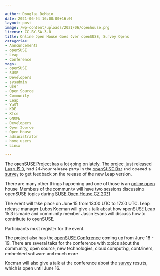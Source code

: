 ```yaml
---

author: Douglas DeMaio
date: 2021-06-04 16:00:00+16:00
layout: post
image: /wp-content/uploads/2021/06/openhouse.png 
license: CC-BY-SA-3.0
title: Online Open House Goes Over openSUSE, Survey Opens
categories:
- Announcements
- openSUSE
- Leap
- Conference
tags:
- openSUSE
- SUSE
- Developers
- sysadmin
- user
- Open Source
- Community
- Leap
- YaST
- KDE
- Xfce
- GNOME
- Developers
- Open Source
- Open House
- administrator
- home users
- Linux

---
```


The [openSUSE Project](https://www.opensuse.org/) has a lot going on lately. The project  just released [Leap 15.3](https://get.opensuse.org/leap), had 24-hour release party in the [openSUSE Bar](https://meet.opensuse.org/bar) and opened a [survey](https://survey.opensuse.org/) to get feedback on the release of the new Leap version.

There are many other things happening and one of those is an [online open house](https://more.suse.com/openhousecz). Members of the community will have two sessions discussing openSUSE topics during [SUSE Open House CZ 2021](https://more.suse.com/openhousecz)

The event will take place on June 15 from 13:00 UTC to 17:00 UTC. Leap release manager Lubos Kocman will give a talk about how openSUSE Leap 15.3 is made and community member Jason Evans will discuss how to contribute to openSUSE. 

Participants must register for the event. 

The project also has the [openSUSE Conference](https://events.opensuse.org/) coming up from June 18 - 19. There are several talks for the conference with topics about the community, open source, new technologies, cloud computing, containers, embedded software and much more. 

Kocman will also give a talk at the conference about the [survey](https://survey.opensuse.org/) results, which is open until June 16. 
